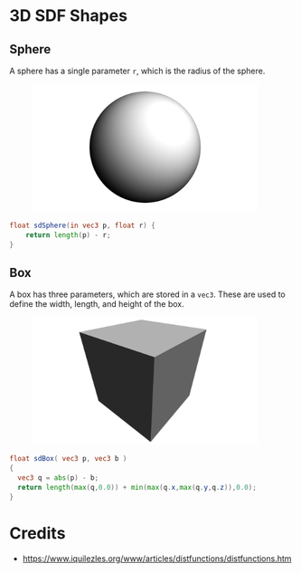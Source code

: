# 3D SDF Shapes

## Sphere

A sphere has a single parameter `r`, which is the radius of the sphere.

<figure>
  <img src="../img/sphere.png" width="400"/>
</figure>

```glsl
float sdSphere(in vec3 p, float r) {
    return length(p) - r;
}
```

## Box

A box has three parameters, which are stored in a `vec3`. 
These are used to define the width, length, and height of the box.

<figure>
  <img src="../img/box.png" width="400"/>
</figure>

```glsl
float sdBox( vec3 p, vec3 b )
{
  vec3 q = abs(p) - b;
  return length(max(q,0.0)) + min(max(q.x,max(q.y,q.z)),0.0);
}
```

# Credits

 - https://www.iquilezles.org/www/articles/distfunctions/distfunctions.htm
